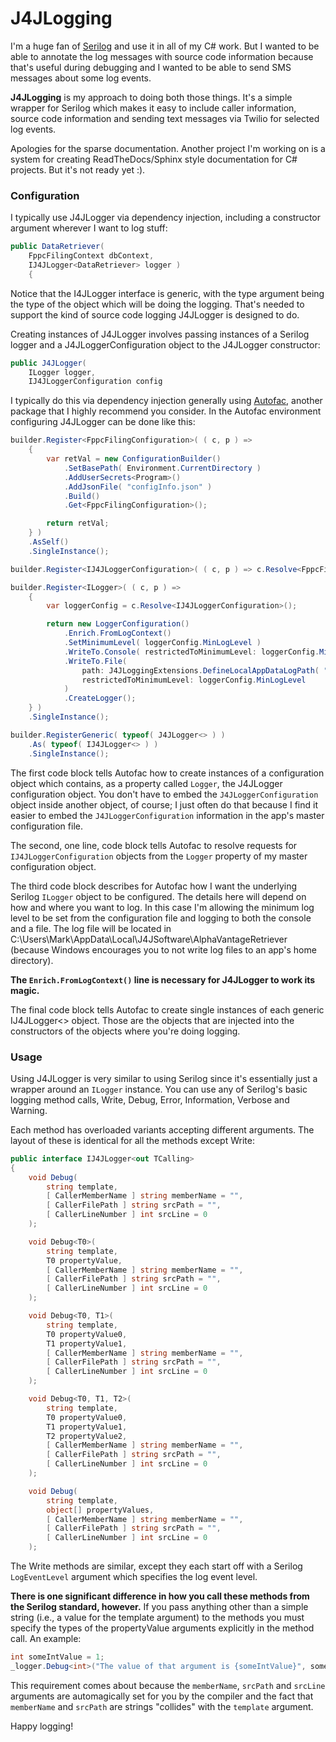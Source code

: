 # J4JLogging

I'm a huge fan of [Serilog](https://serilog.net/) and use it in all of my C# work. But I wanted to be able to annotate 
the log messages with source code information because that's useful during debugging and I wanted to be able to send SMS
messages about some log events.

**J4JLogging** is my approach to doing both those things. It's a simple wrapper for Serilog which makes it easy to include caller 
information, source code information and sending text messages via Twilio for selected log events.

Apologies for the sparse documentation. Another project I'm working on is a system for creating ReadTheDocs/Sphinx style 
documentation for C# projects. But it's not ready yet :).

### Configuration

I typically use J4JLogger via dependency injection, including a constructor argument wherever I want to log stuff:

```csharp
public DataRetriever( 
    FppcFilingContext dbContext,
    IJ4JLogger<DataRetriever> logger )
    {
```

Notice that the I4JLogger interface is generic, with the type argument being the type of the object which will be doing the logging.
That's needed to support the kind of source code logging J4JLogger is designed to do.

Creating instances of J4JLogger involves passing instances of a Serilog logger and a J4JLoggerConfiguration object to the J4JLogger
constructor:

```csharp
public J4JLogger(
    ILogger logger,
    IJ4JLoggerConfiguration config
```

I typically do this via dependency injection generally using [Autofac](https://autofac.org/), another package that I highly 
recommend you consider. In the Autofac environment configuring J4JLogger can be done like this:

```csharp
builder.Register<FppcFilingConfiguration>( ( c, p ) =>
    {
        var retVal = new ConfigurationBuilder()
            .SetBasePath( Environment.CurrentDirectory )
            .AddUserSecrets<Program>()
            .AddJsonFile( "configInfo.json" )
            .Build()
            .Get<FppcFilingConfiguration>();

        return retVal;
    } )
    .AsSelf()
    .SingleInstance();

builder.Register<IJ4JLoggerConfiguration>( ( c, p ) => c.Resolve<FppcFilingConfiguration>().Logger );

builder.Register<ILogger>( ( c, p ) =>
    {
        var loggerConfig = c.Resolve<IJ4JLoggerConfiguration>();

        return new LoggerConfiguration()
            .Enrich.FromLogContext()
            .SetMinimumLevel( loggerConfig.MinLogLevel )
            .WriteTo.Console( restrictedToMinimumLevel: loggerConfig.MinLogLevel )
            .WriteTo.File(
                path: J4JLoggingExtensions.DefineLocalAppDataLogPath( "log.txt", "J4JSoftware/AlphaVantageRetriever" ),
                restrictedToMinimumLevel: loggerConfig.MinLogLevel
            )
            .CreateLogger();
    } )
    .SingleInstance();

builder.RegisterGeneric( typeof( J4JLogger<> ) )
    .As( typeof( IJ4JLogger<> ) )
    .SingleInstance();
```

The first code block tells Autofac how to create instances of a configuration object which contains, as a property called
`Logger`, the J4JLogger configuration object. You don't have to embed the `J4JLoggerConfiguration` object inside another
object, of course; I just often do that because I find it easier to embed the `J4JLoggerConfiguration` information in the
app's master configuration file.

The second, one line, code block tells Autofac to resolve requests for `IJ4JLoggerConfiguration` objects from the `Logger`
property of my master configuration object.

The third code block describes for Autofac how I want the underlying Serilog `ILogger` object to be configured. The details here
will depend on how and where you want to log. In this case I'm allowing the minimum log level to be set from the configuration
file and logging to both the console and a file. The log file will be located in C:\Users\Mark\AppData\Local\J4JSoftware\AlphaVantageRetriever (because Windows encourages you to not write log files to an app's
home directory).

**The `Enrich.FromLogContext()` line is necessary for J4JLogger to work its magic.**

The final code block tells Autofac to create single instances of each generic IJ4JLogger<> object. Those are the objects that are
injected into the constructors of the objects where you're doing logging.

### Usage

Using J4JLogger is very similar to using Serilog since it's essentially just a wrapper around an `ILogger` instance. You can use any
of Serilog's basic logging method calls, Write, Debug, Error, Information, Verbose and Warning.

Each method has overloaded variants accepting different arguments. The layout of these is identical for all the methods except Write:

```csharp
public interface IJ4JLogger<out TCalling>
{
    void Debug(
        string template,
        [ CallerMemberName ] string memberName = "",
        [ CallerFilePath ] string srcPath = "",
        [ CallerLineNumber ] int srcLine = 0
    );

    void Debug<T0>(
        string template,
        T0 propertyValue,
        [ CallerMemberName ] string memberName = "",
        [ CallerFilePath ] string srcPath = "",
        [ CallerLineNumber ] int srcLine = 0
    );

    void Debug<T0, T1>(
        string template,
        T0 propertyValue0,
        T1 propertyValue1,
        [ CallerMemberName ] string memberName = "",
        [ CallerFilePath ] string srcPath = "",
        [ CallerLineNumber ] int srcLine = 0
    );

    void Debug<T0, T1, T2>(
        string template,
        T0 propertyValue0,
        T1 propertyValue1,
        T2 propertyValue2,
        [ CallerMemberName ] string memberName = "",
        [ CallerFilePath ] string srcPath = "",
        [ CallerLineNumber ] int srcLine = 0
    );

    void Debug(
        string template,
        object[] propertyValues,
        [ CallerMemberName ] string memberName = "",
        [ CallerFilePath ] string srcPath = "",
        [ CallerLineNumber ] int srcLine = 0
    );
```

The Write methods are similar, except they each start off with a Serilog `LogEventLevel` argument which specifies the log event level.

**There is one significant difference in how you call these methods from the Serilog standard, however.** If you pass anything other than a simple string (i.e., a value for the template argument) to the methods you must specify the types of the propertyValue arguments explicitly in the method call. An example:

```csharp
int someIntValue = 1;
_logger.Debug<int>("The value of that argument is {someIntValue}", someIntValue);
```

This requirement comes about because the `memberName`, `srcPath` and `srcLine` arguments are automagically set for you by the
compiler and the fact that `memberName` and `srcPath` are strings "collides" with the `template` argument.

Happy logging!
